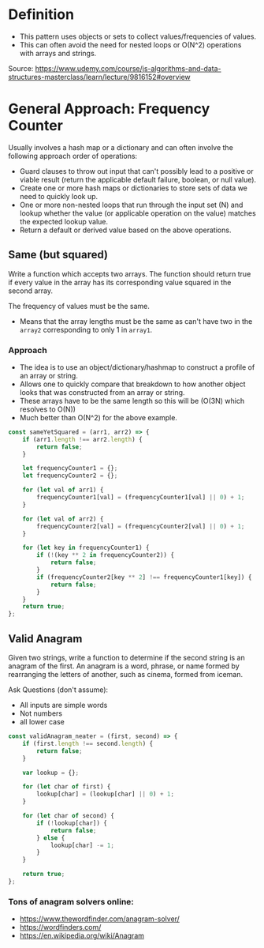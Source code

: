 
# Definition

- This pattern uses objects or sets to collect values/frequencies of values.
- This can often avoid the need for nested loops or O(N^2) operations with arrays and strings.

Source: https://www.udemy.com/course/js-algorithms-and-data-structures-masterclass/learn/lecture/9816152#overview

# General Approach: Frequency Counter

Usually involves a hash map or a dictionary and can often involve the following approach order of operations:

- Guard clauses to throw out input that can't possibly lead to a positive or viable result (return the applicable default failure, boolean, or null value).
- Create one or more hash maps or dictionaries to store sets of data we need to quickly look up.
- One or more non-nested loops that run through the input set (N) and lookup whether the value (or applicable operation on the value) matches the expected lookup value.
- Return a default or derived value based on the above operations.

## Same (but squared)

Write a function which accepts two arrays. The function should return true if every value
in the array has its corresponding value squared in the second array.

The frequency of values must be the same.
- Means that the array lengths must be the same as can't have two in the `array2` corresponding to only 1 in `array1`.

### Approach
- The idea is to use an object/dictionary/hashmap to construct a profile of an array or string.
- Allows one to quickly compare that breakdown to how another object looks that was constructed from an array or string.
- These arrays have to be the same length so this will be (O(3N) which resolves to O(N))
- Much better than O(N^2) for the above example.

```javascript
const sameYetSquared = (arr1, arr2) => {
    if (arr1.length !== arr2.length) {
        return false;
    }

    let frequencyCounter1 = {};
    let frequencyCounter2 = {};

    for (let val of arr1) {
        frequencyCounter1[val] = (frequencyCounter1[val] || 0) + 1;
    }

    for (let val of arr2) {
        frequencyCounter2[val] = (frequencyCounter2[val] || 0) + 1;
    }

    for (let key in frequencyCounter1) {
        if (!(key ** 2 in frequencyCounter2)) {
            return false;
        }
        if (frequencyCounter2[key ** 2] !== frequencyCounter1[key]) {
            return false;
        }
    }
    return true;
};
```

## Valid Anagram

Given two strings, write a function to determine if the second string is an anagram of the
first. An anagram is a word, phrase, or name formed by rearranging the letters of another,
such as cinema, formed from iceman.

Ask Questions (don't assume):
- All inputs are simple words
- Not numbers
- all lower case

```javascript
const validAnagram_neater = (first, second) => {
    if (first.length !== second.length) {
        return false;
    }

    var lookup = {};

    for (let char of first) {
        lookup[char] = (lookup[char] || 0) + 1;
    }

    for (let char of second) {
        if (!lookup[char]) {
            return false;
        } else {
            lookup[char] -= 1;
        }
    }

    return true;
};
```

### Tons of anagram solvers online:

- https://www.thewordfinder.com/anagram-solver/
- https://wordfinders.com/
- https://en.wikipedia.org/wiki/Anagram
